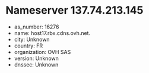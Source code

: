 # Nameserver 137.74.213.145

* as_number: 16276
* name: host17.rbx.cdns.ovh.net.
* city: Unknown
* country: FR
* organization: OVH SAS
* version: Unknown
* dnssec: Unknown
